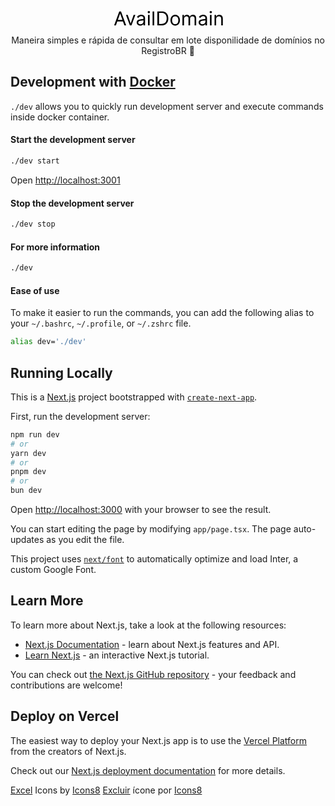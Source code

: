 <p align="center">
  <a href="https://avail-domain.vercel.app/">
		<svg id="logo-avail-domain" viewBox="0 0 182 25" fill="none" xmlns="http://www.w3.org/2000/svg" width="175">
					<path d="M3.77273 24H0.818182L9.36364 0.727272H12.2727L20.8182 24H17.8636L10.9091 4.40909H10.7273L3.77273 24ZM4.86364 14.9091H16.7727V17.4091H4.86364V14.9091ZM36.1648 6.54545L29.7102 24H26.983L20.5284 6.54545H23.4375L28.2557 20.4545H28.4375L33.2557 6.54545H36.1648ZM44.3097 24.4091C43.2036 24.4091 42.1998 24.2008 41.2983 23.7841C40.3968 23.3598 39.6809 22.75 39.1506 21.9545C38.6203 21.1515 38.3551 20.1818 38.3551 19.0455C38.3551 18.0455 38.5521 17.2348 38.946 16.6136C39.34 15.9848 39.8665 15.4924 40.5256 15.1364C41.1847 14.7803 41.9119 14.5152 42.7074 14.3409C43.5104 14.1591 44.3172 14.0152 45.1278 13.9091C46.1884 13.7727 47.0483 13.6705 47.7074 13.6023C48.3741 13.5265 48.8589 13.4015 49.1619 13.2273C49.4725 13.053 49.6278 12.75 49.6278 12.3182V12.2273C49.6278 11.1061 49.321 10.2348 48.7074 9.61364C48.1013 8.99242 47.1809 8.68182 45.946 8.68182C44.6657 8.68182 43.6619 8.96212 42.9347 9.52273C42.2074 10.0833 41.696 10.6818 41.4006 11.3182L38.8551 10.4091C39.3097 9.34848 39.9157 8.52273 40.6733 7.93182C41.4384 7.33333 42.2718 6.91667 43.1733 6.68182C44.0824 6.43939 44.9763 6.31818 45.8551 6.31818C46.4157 6.31818 47.0597 6.38636 47.7869 6.52273C48.5218 6.65151 49.2301 6.92045 49.9119 7.32954C50.6013 7.73864 51.1733 8.35606 51.6278 9.18182C52.0824 10.0076 52.3097 11.1136 52.3097 12.5V24H49.6278V21.6364H49.4915C49.3097 22.0152 49.0066 22.4205 48.5824 22.8523C48.1581 23.2841 47.5938 23.6515 46.8892 23.9545C46.1847 24.2576 45.3248 24.4091 44.3097 24.4091ZM44.7188 22C45.7794 22 46.6733 21.7917 47.4006 21.375C48.1354 20.9583 48.6884 20.4205 49.0597 19.7614C49.4384 19.1023 49.6278 18.4091 49.6278 17.6818V15.2273C49.5142 15.3636 49.2642 15.4886 48.8778 15.6023C48.4991 15.7083 48.0597 15.803 47.5597 15.8864C47.0672 15.9621 46.5862 16.0303 46.1165 16.0909C45.6544 16.1439 45.2794 16.1894 44.9915 16.2273C44.2945 16.3182 43.643 16.4659 43.0369 16.6705C42.4384 16.8674 41.9536 17.1667 41.5824 17.5682C41.2188 17.9621 41.0369 18.5 41.0369 19.1818C41.0369 20.1136 41.3816 20.8182 42.071 21.2955C42.768 21.7652 43.6506 22 44.7188 22ZM57.2045 24V6.54545H59.8864V24H57.2045ZM58.5682 3.63636C58.0455 3.63636 57.5947 3.45833 57.2159 3.10227C56.8447 2.74621 56.6591 2.31818 56.6591 1.81818C56.6591 1.31818 56.8447 0.890151 57.2159 0.53409C57.5947 0.17803 58.0455 0 58.5682 0C59.0909 0 59.5379 0.17803 59.9091 0.53409C60.2879 0.890151 60.4773 1.31818 60.4773 1.81818C60.4773 2.31818 60.2879 2.74621 59.9091 3.10227C59.5379 3.45833 59.0909 3.63636 58.5682 3.63636ZM67.4801 0.727272V24H64.7983V0.727272H67.4801ZM79.9375 24H72.7557V0.727272H80.2557C82.5133 0.727272 84.4451 1.19318 86.0511 2.125C87.6572 3.04924 88.8883 4.37879 89.7443 6.11364C90.6004 7.84091 91.0284 9.90909 91.0284 12.3182C91.0284 14.7424 90.5966 16.8295 89.733 18.5795C88.8693 20.322 87.6117 21.6629 85.9602 22.6023C84.3087 23.5341 82.3011 24 79.9375 24ZM75.5739 21.5H79.7557C81.6799 21.5 83.2746 21.1288 84.5398 20.3864C85.8049 19.6439 86.7481 18.5871 87.3693 17.2159C87.9905 15.8447 88.3011 14.2121 88.3011 12.3182C88.3011 10.4394 87.9943 8.82197 87.3807 7.46591C86.767 6.10227 85.8504 5.05682 84.6307 4.32954C83.411 3.5947 81.892 3.22727 80.0739 3.22727H75.5739V21.5ZM102.483 24.3636C100.907 24.3636 99.5246 23.9886 98.3352 23.2386C97.1534 22.4886 96.2292 21.4394 95.5625 20.0909C94.9034 18.7424 94.5739 17.1667 94.5739 15.3636C94.5739 13.5455 94.9034 11.9583 95.5625 10.6023C96.2292 9.24621 97.1534 8.19318 98.3352 7.44318C99.5246 6.69318 100.907 6.31818 102.483 6.31818C104.059 6.31818 105.438 6.69318 106.619 7.44318C107.809 8.19318 108.733 9.24621 109.392 10.6023C110.059 11.9583 110.392 13.5455 110.392 15.3636C110.392 17.1667 110.059 18.7424 109.392 20.0909C108.733 21.4394 107.809 22.4886 106.619 23.2386C105.438 23.9886 104.059 24.3636 102.483 24.3636ZM102.483 21.9545C103.68 21.9545 104.665 21.6477 105.438 21.0341C106.21 20.4205 106.782 19.6136 107.153 18.6136C107.525 17.6136 107.71 16.5303 107.71 15.3636C107.71 14.197 107.525 13.1098 107.153 12.1023C106.782 11.0947 106.21 10.2803 105.438 9.65909C104.665 9.03788 103.68 8.72727 102.483 8.72727C101.286 8.72727 100.301 9.03788 99.5284 9.65909C98.7557 10.2803 98.1837 11.0947 97.8125 12.1023C97.4413 13.1098 97.2557 14.197 97.2557 15.3636C97.2557 16.5303 97.4413 17.6136 97.8125 18.6136C98.1837 19.6136 98.7557 20.4205 99.5284 21.0341C100.301 21.6477 101.286 21.9545 102.483 21.9545ZM114.486 24V6.54545H117.077V9.27273H117.304C117.668 8.34091 118.255 7.61742 119.065 7.10227C119.876 6.57955 120.849 6.31818 121.986 6.31818C123.137 6.31818 124.096 6.57955 124.861 7.10227C125.634 7.61742 126.236 8.34091 126.668 9.27273H126.849C127.296 8.37121 127.967 7.6553 128.861 7.125C129.755 6.58712 130.827 6.31818 132.077 6.31818C133.637 6.31818 134.914 6.80682 135.906 7.78409C136.899 8.75379 137.395 10.2652 137.395 12.3182V24H134.713V12.3182C134.713 11.0303 134.361 10.1098 133.656 9.55682C132.952 9.00379 132.122 8.72727 131.168 8.72727C129.94 8.72727 128.99 9.09848 128.315 9.84091C127.641 10.5758 127.304 11.5076 127.304 12.6364V24H124.577V12.0455C124.577 11.053 124.255 10.2538 123.611 9.64773C122.967 9.03409 122.137 8.72727 121.122 8.72727C120.425 8.72727 119.774 8.91288 119.168 9.28409C118.569 9.6553 118.084 10.1705 117.713 10.8295C117.349 11.4811 117.168 12.2348 117.168 13.0909V24H114.486ZM147.435 24.4091C146.329 24.4091 145.325 24.2008 144.423 23.7841C143.522 23.3598 142.806 22.75 142.276 21.9545C141.745 21.1515 141.48 20.1818 141.48 19.0455C141.48 18.0455 141.677 17.2348 142.071 16.6136C142.465 15.9848 142.991 15.4924 143.651 15.1364C144.31 14.7803 145.037 14.5152 145.832 14.3409C146.635 14.1591 147.442 14.0152 148.253 13.9091C149.313 13.7727 150.173 13.6705 150.832 13.6023C151.499 13.5265 151.984 13.4015 152.287 13.2273C152.598 13.053 152.753 12.75 152.753 12.3182V12.2273C152.753 11.1061 152.446 10.2348 151.832 9.61364C151.226 8.99242 150.306 8.68182 149.071 8.68182C147.791 8.68182 146.787 8.96212 146.06 9.52273C145.332 10.0833 144.821 10.6818 144.526 11.3182L141.98 10.4091C142.435 9.34848 143.041 8.52273 143.798 7.93182C144.563 7.33333 145.397 6.91667 146.298 6.68182C147.207 6.43939 148.101 6.31818 148.98 6.31818C149.541 6.31818 150.185 6.38636 150.912 6.52273C151.647 6.65151 152.355 6.92045 153.037 7.32954C153.726 7.73864 154.298 8.35606 154.753 9.18182C155.207 10.0076 155.435 11.1136 155.435 12.5V24H152.753V21.6364H152.616C152.435 22.0152 152.132 22.4205 151.707 22.8523C151.283 23.2841 150.719 23.6515 150.014 23.9545C149.31 24.2576 148.45 24.4091 147.435 24.4091ZM147.844 22C148.904 22 149.798 21.7917 150.526 21.375C151.26 20.9583 151.813 20.4205 152.185 19.7614C152.563 19.1023 152.753 18.4091 152.753 17.6818V15.2273C152.639 15.3636 152.389 15.4886 152.003 15.6023C151.624 15.7083 151.185 15.803 150.685 15.8864C150.192 15.9621 149.711 16.0303 149.241 16.0909C148.779 16.1439 148.404 16.1894 148.116 16.2273C147.42 16.3182 146.768 16.4659 146.162 16.6705C145.563 16.8674 145.079 17.1667 144.707 17.5682C144.344 17.9621 144.162 18.5 144.162 19.1818C144.162 20.1136 144.507 20.8182 145.196 21.2955C145.893 21.7652 146.776 22 147.844 22ZM160.33 24V6.54545H163.011V24H160.33ZM161.693 3.63636C161.17 3.63636 160.72 3.45833 160.341 3.10227C159.97 2.74621 159.784 2.31818 159.784 1.81818C159.784 1.31818 159.97 0.890151 160.341 0.53409C160.72 0.17803 161.17 0 161.693 0C162.216 0 162.663 0.17803 163.034 0.53409C163.413 0.890151 163.602 1.31818 163.602 1.81818C163.602 2.31818 163.413 2.74621 163.034 3.10227C162.663 3.45833 162.216 3.63636 161.693 3.63636ZM170.605 13.5V24H167.923V6.54545H170.514V9.27273H170.741C171.151 8.38636 171.772 7.67424 172.605 7.13636C173.438 6.59091 174.514 6.31818 175.832 6.31818C177.014 6.31818 178.048 6.56061 178.935 7.04545C179.821 7.52273 180.51 8.25 181.003 9.22727C181.495 10.197 181.741 11.4242 181.741 12.9091V24H179.06V13.0909C179.06 11.7197 178.704 10.6515 177.991 9.88636C177.279 9.11364 176.302 8.72727 175.06 8.72727C174.204 8.72727 173.438 8.91288 172.764 9.28409C172.098 9.6553 171.571 10.197 171.185 10.9091C170.798 11.6212 170.605 12.4848 170.605 13.5Z" fill="black"/>
				</svg>
  </a>
</p>

<p align="center">Maneira simples e rápida de consultar em lote disponilidade de domínios no RegistroBR 🚀</p>

## Development with [Docker](https://docs.docker.com/engine/install/)

`./dev` allows you to quickly run development server and execute commands inside docker container.

#### Start the development server
```bash
./dev start
```
Open [http://localhost:3001](http://localhost:3001)

#### Stop the development server
```bash
./dev stop
```

#### For more information
```bash
./dev
```

#### Ease of use
To make it easier to run the commands, you can add the following alias to your `~/.bashrc`, `~/.profile`, or `~/.zshrc` file.

```bash
alias dev='./dev'
```

## Running Locally

This is a [Next.js](https://nextjs.org/) project bootstrapped with [`create-next-app`](https://github.com/vercel/next.js/tree/canary/packages/create-next-app).

First, run the development server:

```bash
npm run dev
# or
yarn dev
# or
pnpm dev
# or
bun dev
```

Open [http://localhost:3000](http://localhost:3000) with your browser to see the result.

You can start editing the page by modifying `app/page.tsx`. The page auto-updates as you edit the file.

This project uses [`next/font`](https://nextjs.org/docs/basic-features/font-optimization) to automatically optimize and load Inter, a custom Google Font.

## Learn More

To learn more about Next.js, take a look at the following resources:

- [Next.js Documentation](https://nextjs.org/docs) - learn about Next.js features and API.
- [Learn Next.js](https://nextjs.org/learn) - an interactive Next.js tutorial.

You can check out [the Next.js GitHub repository](https://github.com/vercel/next.js/) - your feedback and contributions are welcome!

## Deploy on Vercel

The easiest way to deploy your Next.js app is to use the [Vercel Platform](https://vercel.com/new?utm_medium=default-template&filter=next.js&utm_source=create-next-app&utm_campaign=create-next-app-readme) from the creators of Next.js.

Check out our [Next.js deployment documentation](https://nextjs.org/docs/deployment) for more details.

<a target="_blank" href="https://icons8.com/icon/13654/microsoft-excel">Excel</a> Icons by <a target="_blank" href="https://icons8.com">Icons8</a>
<a target="_blank" href="https://icons8.com/icon/8112/close">Excluir</a> ícone por <a target="_blank" href="https://icons8.com">Icons8</a>

